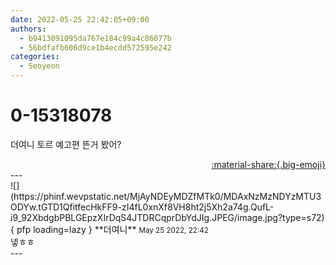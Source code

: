 ```yaml
---
date: 2022-05-25 22:42:05+09:00
authors:
  - b9413091095da767e184c99a4c86077b
  - 56bdfafb606d9ce1b4ecdd572595e242
categories:
  - Seoyeon
---
```


# 0-15318078

<div class="post-container" markdown="1">
<div class="content-container md-sidebar__scrollwrap" markdown="1">

더여니 토르 예고편 뜬거 봤어?

</div>
</div>

<div style="text-align: right;" markdown="1">
<a href="https://weverse.io/fromis9/fanpost/0-15318078" style="text-align: right;">:material-share:{.big-emoji}</a>
</div>
---

<div class="comments-container md-sidebar__scrollwrap" markdown="1">
<div class="comment" markdown="1">
<div class='id-container' markdown="1">
![](https://phinf.wevpstatic.net/MjAyNDEyMDZfMTk0/MDAxNzMzNDYzMTU3ODYw.tGTD1QfitfecHkFF9-zI4fL0xnXf8VH8ht2j5Xh2a74g.QufL-i9_92XbdgbPBLGEpzXIrDqS4JTDRCqprDbYdJIg.JPEG/image.jpg?type=s72){ pfp loading=lazy }
**<span class="artist">더여니</span>** <small>May 25 2022, 22:42</small><br>
</div>
<div class='comment-body' markdown="1">
넿ㅎㅎ
</div>
</div>
</div>
---
